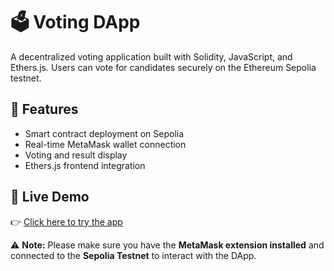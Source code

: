 # 🗳️ Voting DApp

A decentralized voting application built with Solidity, JavaScript, and Ethers.js. Users can vote for candidates securely on the Ethereum Sepolia testnet.

## 🚀 Features
- Smart contract deployment on Sepolia
- Real-time MetaMask wallet connection
- Voting and result display
- Ethers.js frontend integration

## 🔗 Live Demo
👉 [Click here to try the app](https://harish14525.github.io/Blockchain-Projects/voting-dapp/)

⚠️ **Note:** Please make sure you have the **MetaMask extension installed** and connected to the **Sepolia Testnet** to interact with the DApp.

